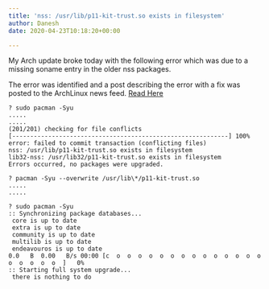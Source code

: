 ```yaml
---
title: 'nss: /usr/lib/p11-kit-trust.so exists in filesystem'
author: Danesh
date: 2020-04-23T10:18:20+00:00

---
```

My Arch update broke today with the following error which was due to a missing soname entry in the older nss packages. 

The error was identified and a post describing the error with a fix was posted to the ArchLinux news feed. [Read Here][1] 

<pre class="wp-block-code"><code>? sudo pacman -Syu                          
.....
.....
(201/201) checking for file conflicts                                                                  [------------------------------------------------------------] 100%
error: failed to commit transaction (conflicting files)
nss: /usr/lib/p11-kit-trust.so exists in filesystem
lib32-nss: /usr/lib32/p11-kit-trust.so exists in filesystem
Errors occurred, no packages were upgraded.</code></pre>

<pre class="wp-block-code"><code>? pacman -Syu --overwrite /usr/lib\*/p11-kit-trust.so
.....
.....

? sudo pacman -Syu                                        
:: Synchronizing package databases...
 core is up to date
 extra is up to date
 community is up to date
 multilib is up to date
 endeavouros is up to date                                                   0.0   B  0.00   B/s 00:00 [c  o  o  o  o  o  o  o  o  o  o  o  o  o  o  o  o  o  o  o  ]   0%
:: Starting full system upgrade...
 there is nothing to do</code></pre>

 [1]: https://www.archlinux.org/news/nss3511-1-and-lib32-nss3511-1-updates-require-manual-intervention/